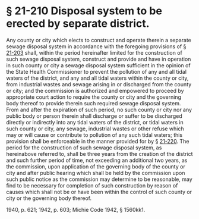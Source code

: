 # § 21-210 Disposal system to be erected by separate district.

<p>Any county or city which elects to construct and operate therein a separate sewage disposal system in accordance with the foregoing provisions of § <a href='http://law.lis.virginia.gov/vacode/21-203/'>21-203</a> shall, within the period hereinafter limited for the construction of such sewage disposal system, construct and provide and have in operation in such county or city a sewage disposal system sufficient in the opinion of the State Health Commissioner to prevent the pollution of any and all tidal waters of the district, and any and all tidal waters within the county or city, from industrial wastes and sewage arising in or discharged from the county or city; and the commission is authorized and empowered to proceed by appropriate court action to require the county or city and the governing body thereof to provide therein such required sewage disposal system. From and after the expiration of such period, no such county or city nor any public body or person therein shall discharge or suffer to be discharged directly or indirectly into any tidal waters of the district, or tidal waters in such county or city, any sewage, industrial wastes or other refuse which may or will cause or contribute to pollution of any such tidal waters; this provision shall be enforceable in the manner provided for by § <a href='http://law.lis.virginia.gov/vacode/21-220/'>21-220</a>. The period for the construction of such sewage disposal system, as hereinabove referred to, shall be three years from the creation of the district and such further period of time, not exceeding an additional two years, as the commission, upon application of the governing body of the county or city and after public hearing which shall be held by the commission upon such public notice as the commission may determine to be reasonable, may find to be necessary for completion of such construction by reason of causes which shall not be or have been within the control of such county or city or the governing body thereof.</p><p>1940, p. 621; 1942, p. 603; Michie Code 1942, § 1560kk1.</p>